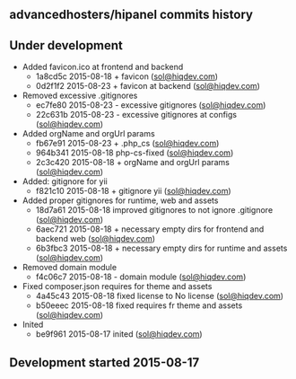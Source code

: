 advancedhosters/hipanel commits history
---------------------------------------

## Under development

- Added favicon.ico at frontend and backend
    - 1a8cd5c 2015-08-18 + favicon (sol@hiqdev.com)
    - 0d2f1f2 2015-08-23 + favicon at backend (sol@hiqdev.com)
- Removed excessive .gitignores
    - ec7fe80 2015-08-23 - excessive gitignores (sol@hiqdev.com)
    - 22c631b 2015-08-23 - excessive gitignores at configs (sol@hiqdev.com)
- Added orgName and orgUrl params
    - fb67e91 2015-08-23 + .php_cs (sol@hiqdev.com)
    - 964b341 2015-08-18 php-cs-fixed (sol@hiqdev.com)
    - 2c3c420 2015-08-18 + orgName and orgUrl params (sol@hiqdev.com)
- Added: gitignore for yii
    - f821c10 2015-08-18 + gitignore yii (sol@hiqdev.com)
- Added proper gitignores for runtime, web and assets
    - 18d7a61 2015-08-18 improved gitignores to not ignore .gitignore (sol@hiqdev.com)
    - 6aec721 2015-08-18 + necessary empty dirs for frontend and backend web (sol@hiqdev.com)
    - 6b3fbc3 2015-08-18 + necessary empty dirs for runtime and assets (sol@hiqdev.com)
- Removed domain module
    - f4c06c7 2015-08-18 - domain module (sol@hiqdev.com)
- Fixed composer.json requires for theme and assets
    - 4a45c43 2015-08-18 fixed license to No license (sol@hiqdev.com)
    - b50eeec 2015-08-18 fixed requires fr theme and assets (sol@hiqdev.com)
- Inited
    - be9f961 2015-08-17 inited (sol@hiqdev.com)

## Development started 2015-08-17

